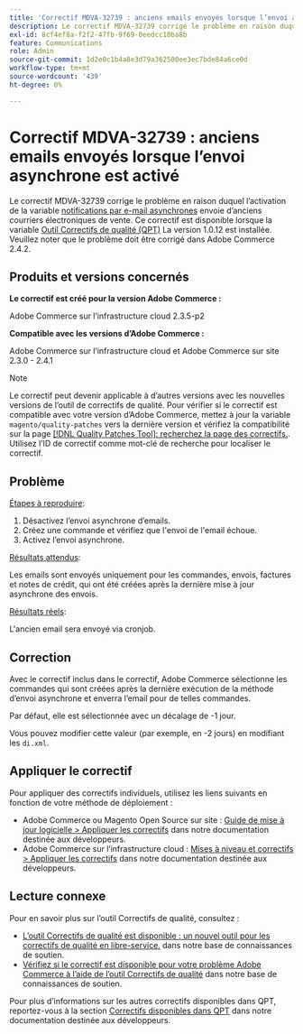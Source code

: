 ```yaml
---
title: 'Correctif MDVA-32739 : anciens emails envoyés lorsque l’envoi asynchrone est activé'
description: Le correctif MDVA-32739 corrige le problème en raison duquel l’activation de [notifications électroniques asynchrones](https://devdocs.magento.com/guides/v2.4/performance-best-practices/configuration.html#asynchronous-email-notifications) envoie d’anciens courriers électroniques de vente. Ce correctif est disponible lorsque l’[outil de correctifs de qualité (QPT)](/help/announcements/adobe-commerce-announcements/magento-quality-patches-released-new-tool-to-self-serve-quality-patches.md) 1.0.12 est installé. Veuillez noter que le problème doit être corrigé dans Adobe Commerce 2.4.2.
exl-id: 8cf4ef8a-f2f2-47fb-9f69-0eedcc10ba8b
feature: Communications
role: Admin
source-git-commit: 1d2e0c1b4a8e3d79a362500ee3ec7bde84a6ce0d
workflow-type: tm+mt
source-wordcount: '439'
ht-degree: 0%

---
```


# Correctif MDVA-32739 : anciens emails envoyés lorsque l’envoi asynchrone est activé

Le correctif MDVA-32739 corrige le problème en raison duquel l’activation de la variable [notifications par e-mail asynchrones](https://devdocs.magento.com/guides/v2.4/performance-best-practices/configuration.html#asynchronous-email-notifications) envoie d’anciens courriers électroniques de vente. Ce correctif est disponible lorsque la variable [Outil Correctifs de qualité (QPT)](/help/announcements/adobe-commerce-announcements/magento-quality-patches-released-new-tool-to-self-serve-quality-patches.md) La version 1.0.12 est installée. Veuillez noter que le problème doit être corrigé dans Adobe Commerce 2.4.2.

## Produits et versions concernés

**Le correctif est créé pour la version Adobe Commerce :**

Adobe Commerce sur l’infrastructure cloud 2.3.5-p2

**Compatible avec les versions d’Adobe Commerce :**

Adobe Commerce sur l’infrastructure cloud et Adobe Commerce sur site 2.3.0 - 2.4.1

>[!NOTE]
>
>Le correctif peut devenir applicable à d’autres versions avec les nouvelles versions de l’outil de correctifs de qualité. Pour vérifier si le correctif est compatible avec votre version d’Adobe Commerce, mettez à jour la variable `magento/quality-patches` vers la dernière version et vérifiez la compatibilité sur la page [[!DNL Quality Patches Tool]: recherchez la page des correctifs.](https://devdocs.magento.com/quality-patches/tool.html#patch-grid). Utilisez l’ID de correctif comme mot-clé de recherche pour localiser le correctif.

## Problème

<u>Étapes à reproduire</u>:

1. Désactivez l’envoi asynchrone d’emails.
1. Créez une commande et vérifiez que l&#39;envoi de l&#39;email échoue.
1. Activez l’envoi asynchrone.

<u>Résultats attendus</u>:

Les emails sont envoyés uniquement pour les commandes, envois, factures et notes de crédit, qui ont été créées après la dernière mise à jour asynchrone des envois.

<u>Résultats réels</u>:

L&#39;ancien email sera envoyé via cronjob.

## Correction

Avec le correctif inclus dans le correctif, Adobe Commerce sélectionne les commandes qui sont créées après la dernière exécution de la méthode d’envoi asynchrone et enverra l’email pour de telles commandes.

Par défaut, elle est sélectionnée avec un décalage de -1 jour.

Vous pouvez modifier cette valeur (par exemple, en -2 jours) en modifiant les `di.xml`.

## Appliquer le correctif

Pour appliquer des correctifs individuels, utilisez les liens suivants en fonction de votre méthode de déploiement :

* Adobe Commerce ou Magento Open Source sur site : [Guide de mise à jour logicielle > Appliquer les correctifs](https://devdocs.magento.com/guides/v2.4/comp-mgr/patching/mqp.html) dans notre documentation destinée aux développeurs.
* Adobe Commerce sur l’infrastructure cloud : [Mises à niveau et correctifs > Appliquer les correctifs](https://devdocs.magento.com/cloud/project/project-patch.html) dans notre documentation destinée aux développeurs.

## Lecture connexe

Pour en savoir plus sur l’outil Correctifs de qualité, consultez :

* [L’outil Correctifs de qualité est disponible : un nouvel outil pour les correctifs de qualité en libre-service.](/help/announcements/adobe-commerce-announcements/magento-quality-patches-released-new-tool-to-self-serve-quality-patches.md) dans notre base de connaissances de soutien.
* [Vérifiez si le correctif est disponible pour votre problème Adobe Commerce à l’aide de l’outil Correctifs de qualité](/help/support-tools/patches-available-in-qpt-tool/check-patch-for-magento-issue-with-magento-quality-patches.md) dans notre base de connaissances de soutien.

Pour plus d’informations sur les autres correctifs disponibles dans QPT, reportez-vous à la section [Correctifs disponibles dans QPT](https://devdocs.magento.com/quality-patches/tool.html#patch-grid) dans notre documentation destinée aux développeurs.
